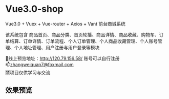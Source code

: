 # Vue3.0-shop
Vue3.0 + Vuex + Vue-router + Axios + Vant 前台商城系统 <br>

该系统包含 商品首页、商品分类、首页轮播、商品详情、商品收藏、购物车、订单结算、订单详情、订单流程、个人订单管理、个人商品收藏管理、个人账号管理、个人地址管理、用户注册与用户登录等模块

👀线上预览地址：http://120.79.156.58/   账号可以自行注册 <br/>
📫zhangweiquan7@foxmail.com <br/>
🈲项目仅供学习与交流

##  效果预览
